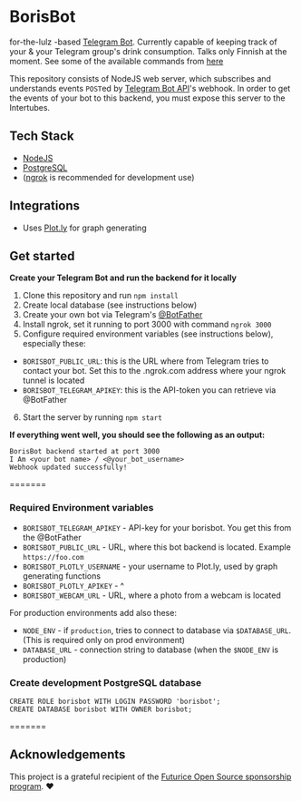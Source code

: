 BorisBot
=========

for-the-lulz -based [Telegram Bot](https://telegram.org/blog/bot-revolution). Currently capable of keeping track of your & your Telegram group's drink consumption. Talks only Finnish at the moment. See some of the available commands from [here](commands.md)

This repository consists of NodeJS web server, which subscribes and understands events `POST`ed by [Telegram Bot API](https://core.telegram.org/bots/api)'s webhook. In order to get the events of your bot to this backend, you must expose this server to the Intertubes.

## Tech Stack
* [NodeJS](https://nodejs.org/)
* [PostgreSQL](http://www.postgresql.org/)
* ([ngrok](https://ngrok.com/) is recommended for development use)

## Integrations
* Uses [Plot.ly](https://plot.ly/) for graph generating

## Get started
**Create your Telegram Bot and run the backend for it locally**

1. Clone this repository and run `npm install`
2. Create local database (see instructions below) 
3. Create your own bot via Telegram's [@BotFather](https://telegram.me/botfather)
4. Install ngrok, set it running to port 3000 with command `ngrok 3000`
5. Configure required environment variables (see instructions below), especially these:
  * `BORISBOT_PUBLIC_URL`: this is the URL where from Telegram tries to contact your bot. Set this to the <x>.ngrok.com address where your ngrok tunnel is located
  * `BORISBOT_TELEGRAM_APIKEY`: this is the API-token you can retrieve via @BotFather
6. Start the server by running `npm start`

**If everything went well, you should see the following as an output:**

    BorisBot backend started at port 3000
    I Am <your bot name> / <@your_bot_username>
    Webhook updated successfully!

=======

### Required Environment variables
* `BORISBOT_TELEGRAM_APIKEY` - API-key for your borisbot. You get this from the @BotFather
* `BORISBOT_PUBLIC_URL` - URL, where this bot backend is located. Example `https://foo.com`
* `BORISBOT_PLOTLY_USERNAME` - your username to Plot.ly, used by graph generating functions
* `BORISBOT_PLOTLY_APIKEY` - ^
* `BORISBOT_WEBCAM_URL` - URL, where a photo from a webcam is located

For production environments add also these: 
* `NODE_ENV` - if `production`, tries to connect to database via `$DATABASE_URL`. (This is required only on prod environment)
* `DATABASE_URL` - connection string to database (when the `$NODE_ENV` is production)



### Create development PostgreSQL database

	CREATE ROLE borisbot WITH LOGIN PASSWORD 'borisbot';
	CREATE DATABASE borisbot WITH OWNER borisbot;


=======

## Acknowledgements
This project is a grateful recipient of the [Futurice Open Source sponsorship program](http://futurice.com/blog/sponsoring-free-time-open-source-activities). ♥

